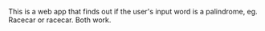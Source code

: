 This is a web app that finds out if the user's input word is a palindrome, eg. Racecar or racecar. Both work.
